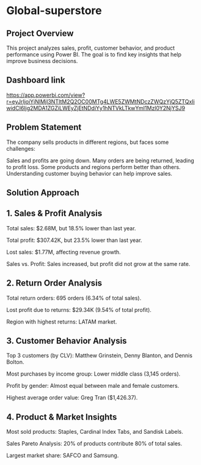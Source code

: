 # Global-superstore


## Project Overview
This project analyzes sales, profit, customer behavior, 
and product performance using Power BI. The goal is 
to find key insights that help improve business decisions.

## Dashboard link
https://app.powerbi.com/view?r=eyJrIjoiYjNlMjI3NTItM2Q2OC00MTg4LWE5ZWMtNDczZWQzYjQ5ZTQxIiwidCI6Ijg2MDA1ZGZiLWEyZjEtNDdiYy1hNTVkLTkwYmI1MzI0Y2NjYSJ9

## Problem Statement
The company sells products in different regions, but faces some challenges:

Sales and profits are going down.
Many orders are being returned, leading to profit loss.
Some products and regions perform better than others.
Understanding customer buying behavior can help improve sales.

## Solution Approach

## 1. Sales & Profit Analysis
Total sales: $2.68M, but 18.5% lower than last year.

Total profit: $307.42K, but 23.5% lower than last year.

Lost sales: $1.77M, affecting revenue growth.

Sales vs. Profit: Sales increased, but profit did not grow at the same rate.

## 2. Return Order Analysis
Total return orders: 695 orders (6.34% of total sales).

Lost profit due to returns: $29.34K (9.54% of total profit).

Region with highest returns: LATAM market.

## 3. Customer Behavior Analysis
Top 3 customers (by CLV): Matthew Grinstein, Denny Blanton, and Dennis Bolton.

Most purchases by income group: Lower middle class (3,145 orders).

Profit by gender: Almost equal between male and female customers.

Highest average order value: Greg Tran ($1,426.37).

## 4. Product & Market Insights

Most sold products: Staples, Cardinal Index Tabs, and Sandisk Labels.

Sales Pareto Analysis: 20% of products contribute 80% of total sales.

Largest market share: SAFCO and Samsung.
